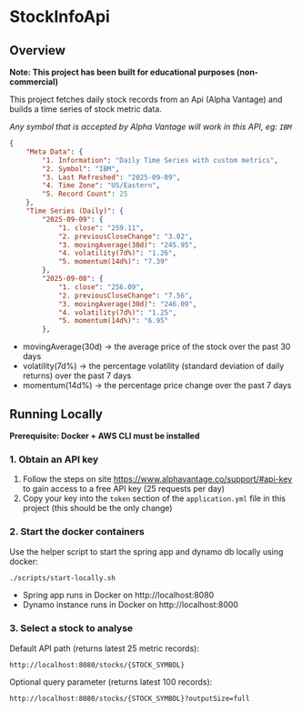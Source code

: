 # StockInfoApi

## Overview

**Note: This project has been built for educational purposes (non-commercial)**

This project fetches daily stock records from an Api (Alpha Vantage) and builds a time series of stock metric data.

*Any symbol that is accepted by Alpha Vantage will work in this API, eg: `IBM`*

```json
{
	"Meta Data": {
		"1. Information": "Daily Time Series with custom metrics",
		"2. Symbol": "IBM",
		"3. Last Refreshed": "2025-09-09",
		"4. Time Zone": "US/Eastern",
		"5. Record Count": 25
	},
	"Time Series (Daily)": {
		"2025-09-09": {
			"1. close": "259.11",
			"2. previousCloseChange": "3.02",
			"3. movingAverage(30d)": "245.95",
			"4. volatility(7d%)": "1.26",
			"5. momentum(14d%)": "7.39"
		},
		"2025-09-08": {
			"1. close": "256.09",
			"2. previousCloseChange": "7.56",
			"3. movingAverage(30d)": "246.09",
			"4. volatility(7d%)": "1.25",
			"5. momentum(14d%)": "6.95"
		},
```
- movingAverage(30d) -> the average price of the stock over the past 30 days
- volatility(7d%) -> the percentage volatility (standard deviation of daily returns) over the past 7 days
- momentum(14d%) -> the percentage price change over the past 7 days

## Running Locally

**Prerequisite: Docker + AWS CLI must be installed**

### 1. Obtain an API key
1. Follow the steps on site https://www.alphavantage.co/support/#api-key to gain access to a free API key (25 requests per day)
2. Copy your key into the `token` section of the `application.yml` file in this project (this should be the only change)

### 2. Start the docker containers
Use the helper script to start the spring app and dynamo db locally using docker:

```bash
./scripts/start-locally.sh
```

* Spring app runs in Docker on http://localhost:8080
* Dynamo instance runs in Docker on http://localhost:8000

### 3. Select a stock to analyse

Default API path (returns latest 25 metric records):

```
http://localhost:8080/stocks/{STOCK_SYMBOL}
```
Optional query parameter (returns latest 100 records):
```
http://localhost:8080/stocks/{STOCK_SYMBOL}?outputSize=full
```
